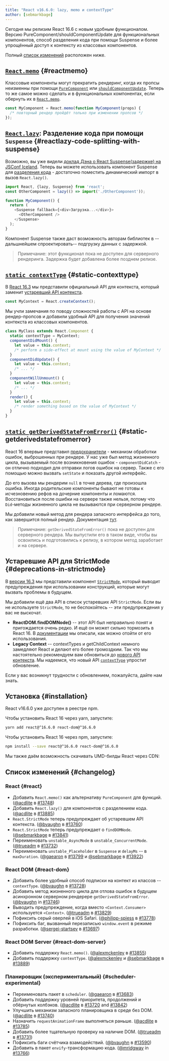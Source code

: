 ```yaml
---
title: "React v16.6.0: lazy, memo и contextType"
author: [sebmarkbage]
---
```


Сегодня мы релизим React 16.6 с новым удобным функционалом. Версию PureComponent/shouldComponentUpdate для функциональных компонентов, способ разделения кода при помощи Suspense и более упрощённый доступ к контексту из классовых компонентов.

<!-- Today we're releasing React 16.6 with a few new convenient features. A form of PureComponent/shouldComponentUpdate for function components, a way to do code splitting using Suspense and an easier way to consume Context from class components. -->

Полный [список изменений](#changelog) расположен ниже.

<!-- Check out the full [changelog](#changelog) below. -->

## [`React.memo`](/docs/react-api.html#reactmemo) {#reactmemo}

Классовые компоненты могут прекратить рендеринг, когда их пропсы неизменны при помощи [`PureComponent`](/docs/react-api.html#reactpurecomponent) или [`shouldComponentUpdate`](/docs/react-component.html#shouldcomponentupdate). Теперь то же самое можно сделать и в функциональных компонентах, если обернуть их в [`React.memo`](/docs/react-api.html#reactmemo).

<!-- Class components can bail out from rendering when their input props are the same using [`PureComponent`](/docs/react-api.html#reactpurecomponent) or [`shouldComponentUpdate`](/docs/react-component.html#shouldcomponentupdate). Now you can do the same with function components by wrapping them in [`React.memo`](/docs/react-api.html#reactmemo). -->

```js
const MyComponent = React.memo(function MyComponent(props) {
  /* повторный рендер пройдёт только при изменении пропсов */
});
```

## [`React.lazy`](/docs/code-splitting.html#reactlazy): Разделение кода при помощи `Suspense` {#reactlazy-code-splitting-with-suspense}

<!-- ## [`React.lazy`](/docs/code-splitting.html#reactlazy): Code-Splitting with `Suspense` {#reactlazy-code-splitting-with-suspense} -->

Возможно, вы уже видели [доклад Дэна о React Suspense(задержке) на JSConf Iceland](/blog/2018/03/01/sneak-peek-beyond-react-16.html). Теперь вы можете использовать компонент Suspense для [разделения кода](/docs/code-splitting.html#reactlazy) - достаточно поместить динамический импорт в вызов `React.lazy()`.

<!-- You may have seen [Dan's talk about React Suspense at JSConf Iceland](/blog/2018/03/01/sneak-peek-beyond-react-16.html). Now you can use the Suspense component to do [code-splitting](/docs/code-splitting.html#reactlazy) by wrapping a dynamic import in a call to `React.lazy()`. -->

```js
import React, {lazy, Suspense} from 'react';
const OtherComponent = lazy(() => import('./OtherComponent'));

function MyComponent() {
  return (
    <Suspense fallback={<div>Загрузка...</div>}>
      <OtherComponent />
    </Suspense>
  );
}
```

Компонент Suspense также даст возможность авторам библиотек в --дальшнейшем спроектировать-- подгрузку данных с задержкой.

<!-- The Suspense component will also allow library authors to start building data fetching with Suspense support in the future. -->

> Примечание: этот функционал пока не доступен для серверного рендеринга. Задержка будет добавлена более позднем релизе.

<!-- > Note: This feature is not yet available for server-side rendering. Suspense support will be added in a later release. -->

## [`static contextType`](/docs/context.html#classcontexttype) {#static-contexttype}

В [React 16.3](/blog/2018/03/29/react-v-16-3.html) мы представили официальный API для контекста, который заменит [устаревший API контекста](/docs/legacy-context.html).

<!-- In [React 16.3](/blog/2018/03/29/react-v-16-3.html) we introduced the official Context API as a replacement to the previous [Legacy Context](/docs/legacy-context.html) API. -->

```js
const MyContext = React.createContext();
```

Мы учли замечания по поводу сложностей работы с API на основе рендер-пропсов и добавили удобный API для получения значений контекста из классовых компонентов.

<!-- We've heard feedback that adopting the new render prop API can be difficult in class components. So we've added a convenience API to [consume a context value from within a class component](/docs/context.html#classcontexttype). -->

```js
class MyClass extends React.Component {
  static contextType = MyContext;
  componentDidMount() {
    let value = this.context;
    /* perform a side-effect at mount using the value of MyContext */
  }
  componentDidUpdate() {
    let value = this.context;
    /* ... */
  }
  componentWillUnmount() {
    let value = this.context;
    /* ... */
  }
  render() {
    let value = this.context;
    /* render something based on the value of MyContext */
  }
}
```

## [`static getDerivedStateFromError()`](/docs/react-component.html#static-getderivedstatefromerror) {#static-getderivedstatefromerror}

React 16 впервые представил [предохранители](/blog/2017/07/26/error-handling-in-react-16.html) - механизм обработки ошибок, выброшенных при рендере. У нас уже был метод жизненного цикла, вызываемый после возникновения ошибок - `componentDidCatch` - он отлично подходил для отправки логов ошибок на сервер. Также с его помощью можно вызвать `setState` и показать другой интерфейс.

<!-- React 16 introduced [Error Boundaries](/blog/2017/07/26/error-handling-in-react-16.html) for handling errors thrown in React renders. We already had the `componentDidCatch` lifecycle method which gets fired after an error has already happened. It's great for logging errors to the server. It also lets you show a different UI to the user by calling `setState`. -->

До его вызова мы рендерим `null` в точке дерева, где произошла ошибка. Иногда родительские компоненты бывают не готовы к исчезновению рефов на дочерние компоненты и ломаются. Восстановиться после ошибки на сервере также нельзя, потому что `Did`-методы жизненного цикла не вызываются при серверном рендере.

<!-- Before that is fired, we render `null` in place of the tree that threw an error. This sometimes breaks parent components that don't expect their refs to be empty. It also doesn't work to recover from errors on the server since the `Did` lifecycle methods don't fire during server-side rendering. -->

Мы добавили новый метод для рендера запасного интерфейса до того, как завершится полный рендер. Документация [тут](/docs/react-component.html#static-getderivedstatefromerror).

<!-- We're adding another error method that lets you render the fallback UI before the render completes. See the docs for [`getDerivedStateFromError()`](/docs/react-component.html#static-getderivedstatefromerror). -->

> Примечание: `getDerivedStateFromError()` пока не доступен для серверного рендера. Мы выпустили его в таком виде, чтобы вы освоились и подготовились к релизу, в котором метод заработает и на сервере.

<!-- > Note: `getDerivedStateFromError()` is not yet available for server-side rendering. It is designed to work with server-side rendering in a future release. We're releasing it early so that you can start preparing to use it. -->

## Устаревшие API для StrictMode {#deprecations-in-strictmode}

<!-- ## Deprecations in StrictMode {#deprecations-in-strictmode} -->

В [версии 16.3](/blog/2018/03/29/react-v-16-3.html#strictmode-component) мы представили компонент [`StrictMode`](/docs/strict-mode.html), который выводит предупреждения при использовании конструкций, которые могут вызвать проблемы в будущем.

<!-- In [16.3](/blog/2018/03/29/react-v-16-3.html#strictmode-component) we introduced the [`StrictMode`](/docs/strict-mode.html) component. It lets you opt-in to early warnings for patterns that might cause problems in the future. -->

Мы добавили ещё два API в список устаревших API `StrictMode`. Если вы не используете `StrictMode`, то не беспокойтесь -- эти предупреждения у вас не выскочат.

<!-- We've added two more APIs to the list of deprecated APIs in `StrictMode`. If you don't use `StrictMode` you don't have to worry; these warning won't fire for you. -->

* __ReactDOM.findDOMNode()__ -- этот API был неправильно понят и пригождается очень редко. И ещё он может сильно тормозить в React 16. В [документации](/docs/strict-mode.html#warning-about-deprecated-finddomnode-usage) мы описали, как можно отойти от его использования.
* __Legacy Context__ -- contextTypes и getChildContext немного замедляют React и делают его более громоздким. Так что мы настоятельно рекомендуем вам обновиться до [нового API контекста](/docs/context.html). Мы надеемся, что новый API [`contextType`](/docs/context.html#classcontexttype) упростит обновление.

<!-- * __ReactDOM.findDOMNode()__ - This API is often misunderstood and most uses of it are unnecessary. It can also be surprisingly slow in React 16. [See the docs](/docs/strict-mode.html#warning-about-deprecated-finddomnode-usage) for possible upgrade paths. -->
<!-- * __Legacy Context__ using contextTypes and getChildContext - Legacy context makes React slightly slower and bigger than it needs to be. That's why we strongly want to encourage upgrading to the [new context API](/docs/context.html). Hopefully the addition of the [`contextType`](/docs/context.html#classcontexttype) API makes this a bit easier. -->

Если у вас возникнут трудности с обновлением, пожалуйста, дайте нам знать.

<!-- If you're having trouble upgrading, we'd like to hear your feedback. -->

## Установка {#installation}

<!-- ## Installation {#installation} -->

React v16.6.0 уже доступен в реестре npm.

Чтобы установить React 16 через yarn, запустите:

```bash
yarn add react@^16.6.0 react-dom@^16.6.0
```

Чтобы установить React 16 через npm, запустите:

```bash
npm install --save react@^16.6.0 react-dom@^16.6.0
```

Мы также даём возможность скачивать UMD-билды React через CDN:

<!-- React v16.6.0 is available on the npm registry.

To install React 16 with Yarn, run:

```bash
yarn add react@^16.6.0 react-dom@^16.6.0
```

To install React 16 with npm, run:

```bash
npm install --save react@^16.6.0 react-dom@^16.6.0
```

We also provide UMD builds of React via a CDN:

```html
<script crossorigin src="https://unpkg.com/react@16/umd/react.production.min.js"></script>
<script crossorigin src="https://unpkg.com/react-dom@16/umd/react-dom.production.min.js"></script>
``` 

Refer to the documentation for [detailed installation instructions](/docs/installation.html).
-->

## Список изменений {#changelog}

<!-- ## Changelog {#changelog} -->

### React {#react}

* Добавить `React.memo()` как альтернативу `PureComponent` для функций. ([@acdlite](https://github.com/acdlite) в [#13748](https://github.com/facebook/react/pull/13748))
* Добавить `React.lazy()` для компонентов с разделением кода. ([@acdlite](https://github.com/acdlite) в [#13885](https://github.com/facebook/react/pull/13885))
* `React.StrictMode` теперь предупреждает об устаревшем API контекста. ([@bvaughn](https://github.com/bvaughn) в [#13760](https://github.com/facebook/react/pull/13760))
* `React.StrictMode` теперь предупреждает о `findDOMNode`. ([@sebmarkbage](https://github.com/sebmarkbage) в [#13841](https://github.com/facebook/react/pull/13841))
* Переименовать `unstable_AsyncMode` в `unstable_ConcurrentMode`. ([@trueadm](https://github.com/trueadm) в [#13732](https://github.com/facebook/react/pull/13732))
* Переименовать `unstable_Placeholder` в `Suspense` и `delayMs` -- в `maxDuration`. ([@gaearon](https://github.com/gaearon) в [#13799](https://github.com/facebook/react/pull/13799) и [@sebmarkbage](https://github.com/sebmarkbage) в [#13922](https://github.com/facebook/react/pull/13922))

<!-- * Add `React.memo()` as an alternative to `PureComponent` for functions. ([@acdlite](https://github.com/acdlite) in [#13748](https://github.com/facebook/react/pull/13748))
* Add `React.lazy()` for code splitting components. ([@acdlite](https://github.com/acdlite) in [#13885](https://github.com/facebook/react/pull/13885))
* `React.StrictMode` now warns about legacy context API. ([@bvaughn](https://github.com/bvaughn) in [#13760](https://github.com/facebook/react/pull/13760))
* `React.StrictMode` now warns about `findDOMNode`. ([@sebmarkbage](https://github.com/sebmarkbage) in [#13841](https://github.com/facebook/react/pull/13841))
* Rename `unstable_AsyncMode` to `unstable_ConcurrentMode`. ([@trueadm](https://github.com/trueadm) in [#13732](https://github.com/facebook/react/pull/13732))
* Rename `unstable_Placeholder` to `Suspense`, and `delayMs` to `maxDuration`. ([@gaearon](https://github.com/gaearon) in [#13799](https://github.com/facebook/react/pull/13799) and [@sebmarkbage](https://github.com/sebmarkbage) in [#13922](https://github.com/facebook/react/pull/13922)) -->

### React DOM {#react-dom}

* Добавить  более удобный способ подписки на контект из классов -- `contextType`. ([@bvaughn](https://github.com/bvaughn) в [#13728](https://github.com/facebook/react/pull/13728))
* Добавить метод жизненного цикла для отлова ошибок в будущем асинхронном серверном рендерере `getDerivedStateFromError`. ([@bvaughn](https://github.com/bvaughn) in [#13746](https://github.com/facebook/react/pull/13746))
* Выводить предупреждение, когда вместо `<Context.Consumer>` используется `<Context>`. ([@trueadm](https://github.com/trueadm) в [#13829](https://github.com/facebook/react/pull/13829))
* Пофиксить серый оверлей в iOS Safari. ([@philipp-spiess](https://github.com/philipp-spiess) в [#13778](https://github.com/facebook/react/pull/13778))
* Пофиксить баг, вызванный перезаписью `window.event` в режиме разработки. ([@sergei-startsev](https://github.com/sergei-startsev) в [#13697](https://github.com/facebook/react/pull/13697))

### React DOM Server {#react-dom-server}

* Добавить поддержку `React.memo()`. ([@alexmckenley](https://github.com/alexmckenley) в [#13855](https://github.com/facebook/react/pull/13855))
* Добавить поддержку `contextType`. ([@alexmckenley](https://github.com/alexmckenley) и [@sebmarkbage](https://github.com/sebmarkbage) в [#13889](https://github.com/facebook/react/pull/13889))

### Планировщик (экспериментальный) {#scheduler-experimental}

<!-- ### Scheduler (Experimental) {#scheduler-experimental} -->

* Переименовать пакет в `scheduler`. ([@gaearon](https://github.com/gaearon) в [#13683](https://github.com/facebook/react/pull/13683))
* Добавить поддержку уровней приоритета, продолжений и обёрнутых колбэков. ([@acdlite](https://github.com/acdlite) в [#13720](https://github.com/facebook/react/pull/13720) and [#13842](https://github.com/facebook/react/pull/13842))
* Улучшить механизм запасного планировщика в среде без DOM. ([@acdlite](https://github.com/acdlite) в [#13740](https://github.com/facebook/react/pull/13740))
* Назначить `requestAnimationFrame` выполняться раньше. ([@acdlite](https://github.com/acdlite) в [#13785](https://github.com/facebook/react/pull/13785))
* Добавить более тщательную проверку на наличие DOM. ([@trueadm](https://github.com/trueadm) в [#13731](https://github.com/facebook/react/pull/13731))
* Пофиксить баги счётчика взамодействий. ([@bvaughn](https://github.com/bvaughn) в [#13590](https://github.com/facebook/react/pull/13590))
* Добавить в пакет `envify`-трансформацию кода. ([@mridgway](https://github.com/mridgway) in [#13766](https://github.com/facebook/react/pull/13766))

<!-- * Rename the package to `scheduler`. ([@gaearon](https://github.com/gaearon) in [#13683](https://github.com/facebook/react/pull/13683))
* Support priority levels, continuations, and wrapped callbacks. ([@acdlite](https://github.com/acdlite) in [#13720](https://github.com/facebook/react/pull/13720) and [#13842](https://github.com/facebook/react/pull/13842))
* Improve the fallback mechanism in non-DOM environments. ([@acdlite](https://github.com/acdlite) in [#13740](https://github.com/facebook/react/pull/13740))
* Schedule `requestAnimationFrame` earlier. ([@acdlite](https://github.com/acdlite) in [#13785](https://github.com/facebook/react/pull/13785))
* Fix the DOM detection to be more thorough. ([@trueadm](https://github.com/trueadm) in [#13731](https://github.com/facebook/react/pull/13731))
* Fix bugs with interaction tracing. ([@bvaughn](https://github.com/bvaughn) in [#13590](https://github.com/facebook/react/pull/13590))
* Add the `envify` transform to the package. ([@mridgway](https://github.com/mridgway) in [#13766](https://github.com/facebook/react/pull/13766)) -->

